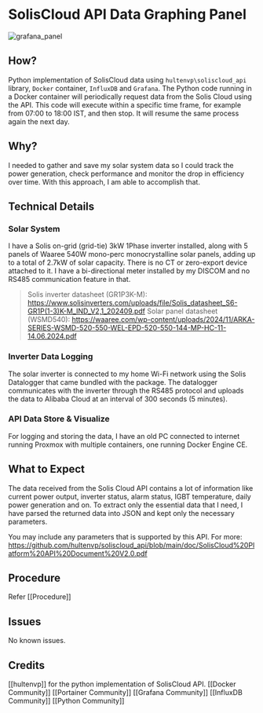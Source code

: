 # SolisCloud API Data Graphing Panel

![grafana_panel](https://github.com/user-attachments/assets/471a02e9-0395-4dc5-9372-b168df6fd1c5)

## How?

Python implementation of SolisCloud data using `hultenvp\soliscloud_api` library, ``Docker`` container, `InfluxDB` and `Grafana`. The Python code running in a Docker container will periodically request data from the Solis Cloud using the API. This code will execute within a specific time frame, for example from 07:00  to 18:00 IST, and then stop. It will resume the same process again the next day.

## Why?

I needed to gather and save my solar system data so I could track the power generation, check performance and monitor the drop in efficiency over time. With this approach, I am able to accomplish that.

## Technical Details

### Solar System

I have a Solis on-grid (grid-tie) 3kW 1Phase inverter installed, along with 5 panels of Waaree 540W mono-perc monocrystalline solar panels, adding up to a total of 2.7kW of solar capacity. There is no CT or zero-export device attached to it. I have a bi-directional meter installed by my DISCOM and no RS485 communication feature in that.

> Solis inverter datasheet (GR1P3K-M): https://www.solisinverters.com/uploads/file/Solis_datasheet_S6-GR1P(1-3)K-M_IND_V2,1_202409.pdf
> Solar panel datasheet (WSMD540): https://waaree.com/wp-content/uploads/2024/11/ARKA-SERIES-WSMD-520-550-WEL-EPD-520-550-144-MP-HC-11-14.06.2024.pdf

### Inverter Data Logging

The solar inverter is connected to my home Wi-Fi network using the Solis Datalogger that came bundled with the package. The datalogger communicates with the inverter through the RS485 protocol and uploads the data to Alibaba Cloud at an interval of 300 seconds (5 minutes).

### API Data Store & Visualize

For logging and storing the data, I have an old PC connected to internet running Proxmox with multiple containers, one running Docker Engine CE.

## What to Expect

The data received from the Solis Cloud API contains a lot of information like current power output, inverter status, alarm status, IGBT temperature, daily power generation and on. To extract only the essential data that I need, I have parsed the returned data into JSON and kept only the necessary parameters. 

You may include any  parameters that is supported by this API. For more: https://github.com/hultenvp/soliscloud_api/blob/main/doc/SolisCloud%20Platform%20API%20Document%20V2.0.pdf

## Procedure

Refer [[Procedure]]

## Issues

No known issues.

## Credits

[[hultenvp]] for the python implementation of SolisCloud API.
[[Docker Community]]
[[Portainer Community]]
[[Grafana Community]]
[[InfluxDB Community]]
[[Python Community]]
